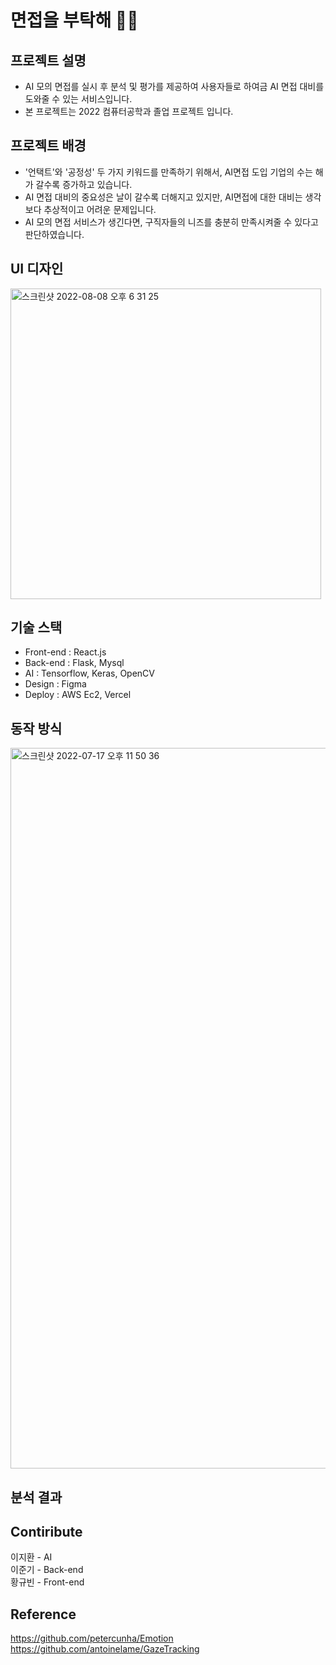 # 면접을 부탁해 🙋‍♂️ 

## 프로젝트 설명
- AI 모의 면접를 실시 후 분석 및 평가를 제공하여 사용자들로 하여금 AI 면접 대비를 도와줄 수 있는 서비스입니다.
- 본 프로젝트는 2022 컴퓨터공학과 졸업 프로젝트 입니다.

## 프로젝트 배경
- '언택트'와 '공정성' 두 가지 키워드를 만족하기 위해서, AI면접 도입 기업의 수는 해가 갈수록 증가하고 있습니다.
- AI 면접 대비의 중요성은 날이 갈수록 더해지고 있지만, AI면접에 대한 대비는 생각보다 추상적이고 어려운 문제입니다.
- AI 모의 면접 서비스가 생긴다면, 구직자들의 니즈를 충분히 만족시켜줄 수 있다고 판단하였습니다.

## UI 디자인
<img width="497" alt="스크린샷 2022-08-08 오후 6 31 25" src="https://user-images.githubusercontent.com/70309113/183386903-b979d1cc-269d-432c-adf1-e07ad4656e32.png">

## 기술 스택
- Front-end : React.js
- Back-end : Flask, Mysql
- AI : Tensorflow, Keras, OpenCV
- Design : Figma
- Deploy : AWS Ec2, Vercel

## 동작 방식
<img width="1153" alt="스크린샷 2022-07-17 오후 11 50 36" src="https://user-images.githubusercontent.com/70309113/179404631-2a6105c7-544c-4d6c-80fc-32a7232209ee.png">

## 분석 결과

## Contiribute
이지환 - AI  
이준기 - Back-end  
황규빈 - Front-end  

## Reference
https://github.com/petercunha/Emotion   
https://github.com/antoinelame/GazeTracking  
